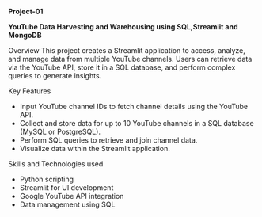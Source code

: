 **Project-01**

 **YouTube Data Harvesting and Warehousing using SQL,Streamlit and MongoDB**

 Overview
This project creates a Streamlit application to access, analyze, and manage data from multiple YouTube channels. Users can retrieve data via the YouTube API, store it in a SQL database, and perform complex queries to generate insights.

 Key Features
- Input YouTube channel IDs to fetch channel details using the YouTube API.
- Collect and store data for up to 10 YouTube channels in a SQL database (MySQL or PostgreSQL).
- Perform SQL queries to retrieve and join channel data.
- Visualize data within the Streamlit application.

 Skills and Technologies used
- Python scripting
- Streamlit for UI development
- Google YouTube API integration
- Data management using SQL



